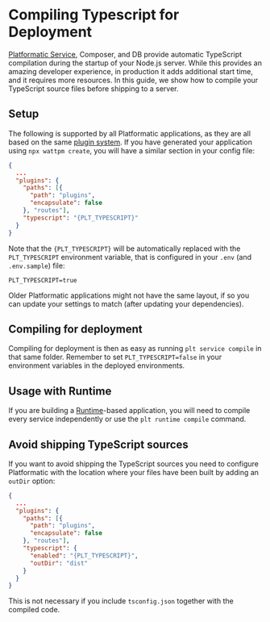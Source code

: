 # Compiling Typescript for Deployment

[Platformatic Service](../../packages/service/overview.md), Composer, and DB provide automatic TypeScript compilation during the startup
of your Node.js server. While this provides an amazing developer experience, in production it adds additional
start time, and it requires more resources. In this guide, we show how to compile your TypeScript
source files before shipping to a server.

## Setup

The following is supported by all Platformatic applications, as they are all based on the same [plugin system](../../packages/service/plugin.md).
If you have generated your application using `npx wattpm create`, you will have a similar section in your config file:

```json
{
  ...
  "plugins": {
    "paths": [{
      "path": "plugins",
      "encapsulate": false
    }, "routes"],
    "typescript": "{PLT_TYPESCRIPT}"
  }
}
```

Note that the `{PLT_TYPESCRIPT}` will be automatically replaced with the `PLT_TYPESCRIPT` environment variable, that is configured in your
`.env` (and `.env.sample`) file:

```
PLT_TYPESCRIPT=true
```

Older Platformatic applications might not have the same layout, if so you can update your settings to match (after updating your dependencies).

## Compiling for deployment

Compiling for deployment is then as easy as running `plt service compile` in that same folder.
Remember to set `PLT_TYPESCRIPT=false` in your environment variables in the deployed environments.

## Usage with Runtime

If you are building a [Runtime](../../packages/runtime/overview.md)-based application, you will need
to compile every service independently or use the `plt runtime compile` command.

## Avoid shipping TypeScript sources

If you want to avoid shipping the TypeScript sources you need to configure Platformatic with the location
where your files have been built by adding an `outDir` option:

```json
{
  ...
  "plugins": {
    "paths": [{
      "path": "plugins",
      "encapsulate": false
    }, "routes"],
    "typescript": {
      "enabled": "{PLT_TYPESCRIPT}",
      "outDir": "dist"
    }
  }
}
```

This is not necessary if you include `tsconfig.json` together with the compiled code.
